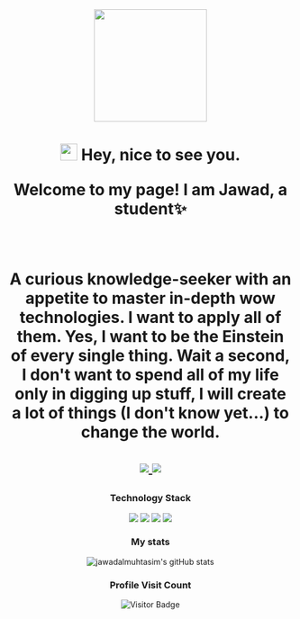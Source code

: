 <div align='center'>
  <img src="https://capsule-render.vercel.app/api?type=waving&height=200&text=Jawad%20Git&fontAlign=75&fontAlignY=40&color=gradient" height="200"/>
  <h1><img src="https://emojis.slackmojis.com/emojis/images/1531849430/4246/blob-sunglasses.gif?1531849430" width="30"/> Hey, nice to see you.</</h1>
  <p></p>
  
  <p>Welcome to my page! I am Jawad, a student✨</p>
  <br>
  <p>
  A curious knowledge-seeker with an appetite to master in-depth wow technologies. I want to apply all of them. Yes, I want to be the Einstein of every single thing. Wait a second, I don't want to spend all of my life only in digging up stuff, I will create a lot of things (I don't know yet...) to change the world.
  </p>
    <p align='center'>
  
  <a href="https://www.facebook.com/jawadalmuhtasim.zarif/">
    <img src="https://img.shields.io/badge/Facebook-1877F2?style=for-the-badge&logo=facebook&logoColor=white" />
  </a>
  <a href="https://twitter.com/jawadalmuhtasim?s=09">
    <img src="https://img.shields.io/badge/Twitter-1DA1F2?style=for-the-badge&logo=twitter&logoColor=white" />        
  </a>
  
</p>

  ### Technology Stack
  <div align='center'>
    <span><img src="https://img.shields.io/badge/HTML5-E34F26?style=for-the-badge&logo=html5&logoColor=white"/><span>
    <img src="https://img.shields.io/badge/CSS3-1572B6?style=for-the-badge&logo=css3&logoColor=white"/>
    <img src="https://img.shields.io/badge/JavaScript-F7DF1E?style=for-the-badge&logo=javascript&logoColor=white"/>
    <img src="https://img.shields.io/badge/Python-3776AB?style=for-the-badge&logo=python&logoColor=white"/>

  </div>
  
  ### My stats
  ![jawadalmuhtasim's gitHub stats](https://github-readme-stats.vercel.app/api?username=jawadalmuhtasim&show_icons=true&theme=radical)   
   
  ### Profile Visit Count   
  ![Visitor Badge](https://visitor-badge.laobi.icu/badge?page_id=jawadalmuhtasim.jawadalmuhtasim)
  <br> 
</div>  

